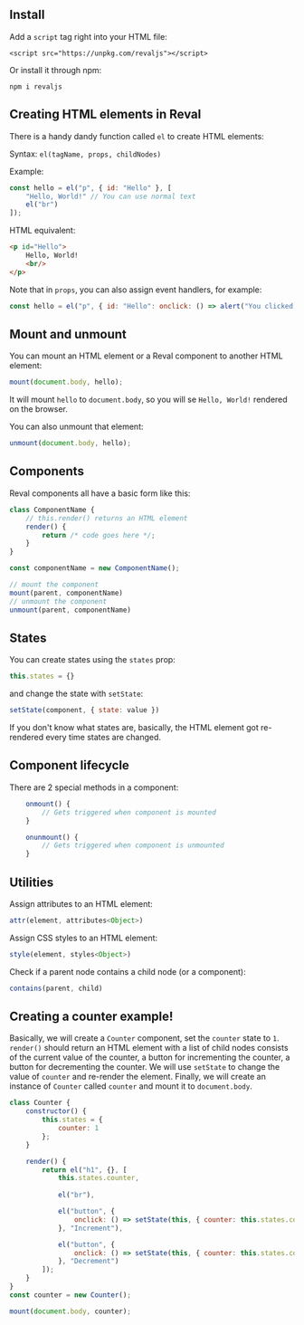 ## Install
Add a `script` tag right into your HTML file:
```
<script src="https://unpkg.com/revaljs"></script>
```

Or install it through npm:

```
npm i revaljs
```

## Creating HTML elements in Reval
There is a handy dandy function called `el` to create HTML elements:

Syntax: `el(tagName, props, childNodes)`

Example:
```js
const hello = el("p", { id: "Hello" }, [
	"Hello, World!" // You can use normal text
	el("br")
]);
```

HTML equivalent:
```html
<p id="Hello">
	Hello, World!
	<br/>
</p>
```

Note that in `props`, you can also assign event handlers, for example:
```js
const hello = el("p", { id: "Hello": onclick: () => alert("You clicked me!") }, el("br"));
```

## Mount and unmount
You can mount an HTML element or a Reval component to another HTML element:
```js
mount(document.body, hello);
```

It will mount `hello` to `document.body`, so you will se `Hello, World!` rendered on the browser.

You can also unmount that element:
```js
unmount(document.body, hello);
```

## Components
Reval components all have a basic form like this:
```js
class ComponentName {
	// this.render() returns an HTML element
	render() {
		return /* code goes here */;
	}
}

const componentName = new ComponentName();

// mount the component
mount(parent, componentName)
// unmount the component
unmount(parent, componentName)
```

## States
You can create states using the `states` prop:
```js
this.states = {}
```

and change the state with `setState`:
```js
setState(component, { state: value })
```

If you don't know what states are, basically, the HTML element got re-rendered every time states are changed.

## Component lifecycle
There are 2 special methods in a component:

```js
	onmount() {
		// Gets triggered when component is mounted
	}

	onunmount() {
		// Gets triggered when component is unmounted
	}
```

## Utilities
Assign attributes to an HTML element:
```js
attr(element, attributes<Object>)
```

Assign CSS styles to an HTML element:
```js
style(element, styles<Object>)
```

Check if a parent node contains a child node (or a component):
```js
contains(parent, child)
```

## Creating a counter example!
Basically, we will create a `Counter` component, set the `counter` state to `1`. `render()` should return an HTML element with a list of child nodes consists of the current value of the counter, a button for incrementing the counter, a button for decrementing the counter. We will use `setState` to change the value of `counter` and re-render the element. Finally, we will create an instance of `Counter` called `counter` and mount it to `document.body`.

```js
class Counter {
	constructor() {
		this.states = {
			counter: 1
		};
	}

	render() {
		return el("h1", {}, [
			this.states.counter,
			
			el("br"),

			el("button", { 
				onclick: () => setState(this, { counter: this.states.counter + 1 })
			}, "Increment"),

			el("button", { 
				onclick: () => setState(this, { counter: this.states.counter - 1 })
			}, "Decrement")
		]);
	}
}
const counter = new Counter();

mount(document.body, counter);
```
